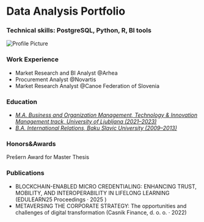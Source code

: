 # Data Analysis Portfolio
### Technical skills: PostgreSQL, Python, R, BI tools
![Profile Picture]([data-analysis-portfolio/blob/main/1729069720889.jpg](https://github.com/SvetlanaFuks/data-analysis-portfolio/blob/main/1729069720889.jpg))
### Work Experience
- Market Research and BI Analyst @Arhea
- Procurement Analyst @Novartis
- Market Research Analyst @Canoe Federation of Slovenia

### Education 
- *<u>M.A. Business and Organization Management, Technology & Innovation Management track, University of Ljubljana (2021–2023)</u>*
- *<u>B.A. International Relations, Baku Slavic University (2009–2013)</u>*


### Honors&Awards
Prešern Award for Master Thesis

### Publications
- BLOCKCHAIN-ENABLED MICRO CREDENTIALING: ENHANCING TRUST, MOBILITY, AND INTEROPERABILITY IN LIFELONG LEARNING (EDULEARN25 Proceedings ·  2025 )
- METAVERSING THE CORPORATE STRATEGY: The opportunities and challenges of digital transformation (Casnik Finance, d. o. o. ·  2022)
